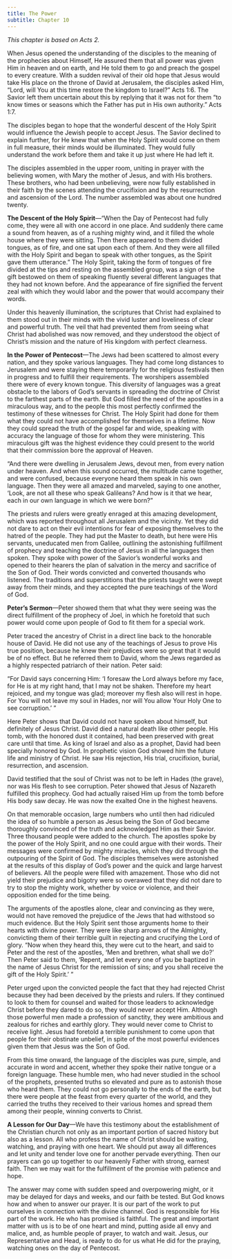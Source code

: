```yaml
---
title: The Power
subtitle: Chapter 10
---
```


_This chapter is based on Acts 2._

When Jesus opened the understanding of the disciples to the meaning of the prophecies about Himself, He assured them that all power was given Him in heaven and on earth, and He told them to go and preach the gospel to every creature. With a sudden revival of their old hope that Jesus would take His place on the throne of David at Jerusalem, the disciples asked Him, “Lord, will You at this time restore the kingdom to Israel?” Acts 1:6. The Savior left them uncertain about this by replying that it was not for them “to know times or seasons which the Father has put in His own authority.” Acts 1:7.

The disciples began to hope that the wonderful descent of the Holy Spirit would influence the Jewish people to accept Jesus. The Savior declined to explain further, for He knew that when the Holy Spirit would come on them in full measure, their minds would be illuminated. They would fully understand the work before them and take it up just where He had left it.

The disciples assembled in the upper room, uniting in prayer with the believing women, with Mary the mother of Jesus, and with His brothers. These brothers, who had been unbelieving, were now fully established in their faith by the scenes attending the crucifixion and by the resurrection and ascension of the Lord. The number assembled was about one hundred twenty.

**The Descent of the Holy Spirit**—“When the Day of Pentecost had fully come, they were all with one accord in one place. And suddenly there came a sound from heaven, as of a rushing mighty wind, and it filled the whole house where they were sitting. Then there appeared to them divided tongues, as of fire, and one sat upon each of them. And they were all filled with the Holy Spirit and began to speak with other tongues, as the Spirit gave them utterance.” The Holy Spirit, taking the form of tongues of fire divided at the tips and resting on the assembled group, was a sign of the gift bestowed on them of speaking fluently several different languages that they had not known before. And the appearance of fire signified the fervent zeal with which they would labor and the power that would accompany their words.

Under this heavenly illumination, the scriptures that Christ had explained to them stood out in their minds with the vivid luster and loveliness of clear and powerful truth. The veil that had prevented them from seeing what Christ had abolished was now removed, and they understood the object of Christ’s mission and the nature of His kingdom with perfect clearness.

**In the Power of Pentecost**—The Jews had been scattered to almost every nation, and they spoke various languages. They had come long distances to Jerusalem and were staying there temporarily for the religious festivals then in progress and to fulfill their requirements. The worshipers assembled there were of every known tongue. This diversity of languages was a great obstacle to the labors of God’s servants in spreading the doctrine of Christ to the farthest parts of the earth. But God filled the need of the apostles in a miraculous way, and to the people this most perfectly confirmed the testimony of these witnesses for Christ. The Holy Spirit had done for them what they could not have accomplished for themselves in a lifetime. Now they could spread the truth of the gospel far and wide, speaking with accuracy the language of those for whom they were ministering. This miraculous gift was the highest evidence they could present to the world that their commission bore the approval of Heaven.

“And there were dwelling in Jerusalem Jews, devout men, from every nation under heaven. And when this sound occurred, the multitude came together, and were confused, because everyone heard them speak in his own language. Then they were all amazed and marveled, saying to one another, ‘Look, are not all these who speak Galileans? And how is it that we hear, each in our own language in which we were born?”

The priests and rulers were greatly enraged at this amazing development, which was reported throughout all Jerusalem and the vicinity. Yet they did not dare to act on their evil intentions for fear of exposing themselves to the hatred of the people. They had put the Master to death, but here were His servants, uneducated men from Galilee, outlining the astonishing fulfillment of prophecy and teaching the doctrine of Jesus in all the languages then spoken. They spoke with power of the Savior’s wonderful works and opened to their hearers the plan of salvation in the mercy and sacrifice of the Son of God. Their words convicted and converted thousands who listened. The traditions and superstitions that the priests taught were swept away from their minds, and they accepted the pure teachings of the Word of God.

**Peter’s Sermon**—Peter showed them that what they were seeing was the direct fulfillment of the prophecy of Joel, in which he foretold that such power would come upon people of God to fit them for a special work.

Peter traced the ancestry of Christ in a direct line back to the honorable house of David. He did not use any of the teachings of Jesus to prove His true position, because he knew their prejudices were so great that it would be of no effect. But he referred them to David, whom the Jews regarded as a highly respected patriarch of their nation. Peter said:

“For David says concerning Him: ‘I foresaw the Lord always before my face, for He is at my right hand, that I may not be shaken. Therefore my heart rejoiced, and my tongue was glad; moreover my flesh also will rest in hope. For You will not leave my soul in Hades, nor will You allow Your Holy One to see corruption.’ ”

Here Peter shows that David could not have spoken about himself, but definitely of Jesus Christ. David died a natural death like other people. His tomb, with the honored dust it contained, had been preserved with great care until that time. As king of Israel and also as a prophet, David had been specially honored by God. In prophetic vision God showed him the future life and ministry of Christ. He saw His rejection, His trial, crucifixion, burial, resurrection, and ascension.

David testified that the soul of Christ was not to be left in Hades (the grave), nor was His flesh to see corruption. Peter showed that Jesus of Nazareth fulfilled this prophecy. God had actually raised Him up from the tomb before His body saw decay. He was now the exalted One in the highest heavens.

On that memorable occasion, large numbers who until then had ridiculed the idea of so humble a person as Jesus being the Son of God became thoroughly convinced of the truth and acknowledged Him as their Savior. Three thousand people were added to the church. The apostles spoke by the power of the Holy Spirit, and no one could argue with their words. Their messages were confirmed by mighty miracles, which they did through the outpouring of the Spirit of God. The disciples themselves were astonished at the results of this display of God’s power and the quick and large harvest of believers. All the people were filled with amazement. Those who did not yield their prejudice and bigotry were so overawed that they did not dare to try to stop the mighty work, whether by voice or violence, and their opposition ended for the time being.

The arguments of the apostles alone, clear and convincing as they were, would not have removed the prejudice of the Jews that had withstood so much evidence. But the Holy Spirit sent those arguments home to their hearts with divine power. They were like sharp arrows of the Almighty, convicting them of their terrible guilt in rejecting and crucifying the Lord of glory. “Now when they heard this, they were cut to the heart, and said to Peter and the rest of the apostles, ‘Men and brethren, what shall we do?’ Then Peter said to them, ‘Repent, and let every one of you be baptized in the name of Jesus Christ for the remission of sins; and you shall receive the gift of the Holy Spirit.’ ”

Peter urged upon the convicted people the fact that they had rejected Christ because they had been deceived by the priests and rulers. If they continued to look to them for counsel and waited for those leaders to acknowledge Christ before they dared to do so, they would never accept Him. Although those powerful men made a profession of sanctity, they were ambitious and zealous for riches and earthly glory. They would never come to Christ to receive light. Jesus had foretold a terrible punishment to come upon that people for their obstinate unbelief, in spite of the most powerful evidences given them that Jesus was the Son of God.

From this time onward, the language of the disciples was pure, simple, and accurate in word and accent, whether they spoke their native tongue or a foreign language. These humble men, who had never studied in the school of the prophets, presented truths so elevated and pure as to astonish those who heard them. They could not go personally to the ends of the earth, but there were people at the feast from every quarter of the world, and they carried the truths they received to their various homes and spread them among their people, winning converts to Christ.

**A Lesson for Our Day**—We have this testimony about the establishment of the Christian church not only as an important portion of sacred history but also as a lesson. All who profess the name of Christ should be waiting, watching, and praying with one heart. We should put away all differences and let unity and tender love one for another pervade everything. Then our prayers can go up together to our heavenly Father with strong, earnest faith. Then we may wait for the fulfillment of the promise with patience and hope.

The answer may come with sudden speed and overpowering might, or it may be delayed for days and weeks, and our faith be tested. But God knows how and when to answer our prayer. It is our part of the work to put ourselves in connection with the divine channel. God is responsible for His part of the work. He who has promised is faithful. The great and important matter with us is to be of one heart and mind, putting aside all envy and malice, and, as humble people of prayer, to watch and wait. Jesus, our Representative and Head, is ready to do for us what He did for the praying, watching ones on the day of Pentecost.